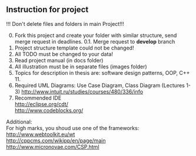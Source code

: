 ﻿Instruction for project
--
!!! Don't delete files and folders in main Project!!!

0. Fork this project and create your folder with similar structure, send merge request in deadlines.
0.1. Merge request to __develop__ branch
1. Project structure template could not be changed! 
2. All TODO must be changed to your data!
3. Read project manual (in docs folder)
4. All illustration must be in separate files (images folder)
5. Topics for description in thesis are: software design patterns, OOP, C++ 11.
6. Required UML Diagrams: Use Case Diagram, Class Diagram (Lectures 1-3)
http://www.intuit.ru/studies/courses/480/336/info  
7. Recommended IDE  
http://eclipse.org/cdt/  
http://www.codeblocks.org/  

Additional:  
For high marks, you shoud use one of the frameworks:
http://www.webtoolkit.eu/wt  
http://cppcms.com/wikipp/en/page/main  
http://www.micronovae.com/CSP.html  
 

